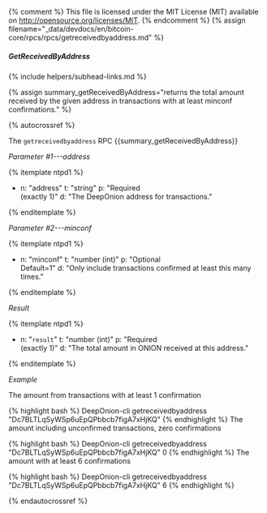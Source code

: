 {% comment %}
This file is licensed under the MIT License (MIT) available on
http://opensource.org/licenses/MIT.
{% endcomment %}
{% assign filename="_data/devdocs/en/bitcoin-core/rpcs/rpcs/getreceivedbyaddress.md" %}

##### GetReceivedByAddress
{% include helpers/subhead-links.md %}

{% assign summary_getReceivedByAddress="returns the total amount received by the given address in transactions with at least minconf confirmations." %}

{% autocrossref %}

The `getreceivedbyaddress` RPC {{summary_getReceivedByAddress}}

*Parameter #1---address*

{% itemplate ntpd1 %}
- n: "address"
  t: "string"
  p: "Required<br>(exactly 1)"
  d: "The DeepOnion address for transactions."

{% enditemplate %}

*Parameter #2---minconf*

{% itemplate ntpd1 %}
- n: "minconf"
  t: "number (int)"
  p: "Optional<br>Default=1"
  d: "Only include transactions confirmed at least this many times."

{% enditemplate %}

*Result*

{% itemplate ntpd1 %}
- n: "`result`"
  t: "number (int)"
  p: "Required<br>(exactly 1)"
  d: "The total amount in ONION received at this address."

{% enditemplate %}

*Example*

The amount from transactions with at least 1 confirmation

{% highlight bash %}
DeepOnion-cli getreceivedbyaddress "Dc7BLTLqSyWSp6uEpQPbbcb7figA7xHjKQ"
{% endhighlight %}
The amount including unconfirmed transactions, zero confirmations

{% highlight bash %}
DeepOnion-cli getreceivedbyaddress "Dc7BLTLqSyWSp6uEpQPbbcb7figA7xHjKQ" 0
{% endhighlight %}
The amount with at least 6 confirmations

{% highlight bash %}
DeepOnion-cli getreceivedbyaddress "Dc7BLTLqSyWSp6uEpQPbbcb7figA7xHjKQ" 6
{% endhighlight %}

{% endautocrossref %}
